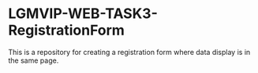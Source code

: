 # LGMVIP-WEB-TASK3-RegistrationForm
This is a repository for creating a registration form where data display is in the same page.
